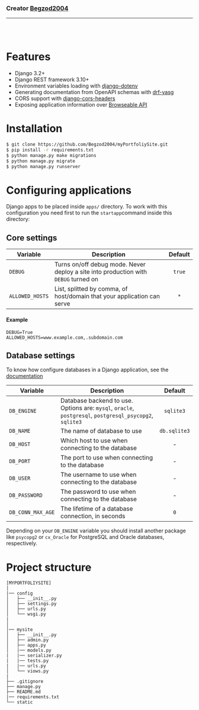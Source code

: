 ### Creator [Begzod2004](httos://github.com/Begzod2004)
<hr>
<br>
<br>

# Features

-  Django 3.2+
-  Django REST framework 3.10+
-  Environment variables loading with [django-dotenv](https://github.com/jpadilla/django-dotenv)
-  Generating documentation from OpenAPI schemas with [drf-yasg](https://github.com/axnsan12/drf-yasg/)
-  CORS support with [django-cors-headers](https://github.com/adamchainz/django-cors-headers)
-  Exposing application information over [Browseable API](https://www.django-rest-framework.org/topics/browsable-api/)

# Installation

```bash
$ git clone https://github.com/Begzod2004/myPortfoliySite.git
$ pip install -r requirements.txt
$ python manage.py make migrations
$ python manage.py migrate
$ python manage.py runserver
```

# Configuring applications

Django apps to be placed inside `apps/` directory. To work with this configuration you need first to run the `startapp`command inside this directory:


## Core settings

| Variable        | Description                                                                          | Default   |
| --------------- | ------------------------------------------------------------------------------------ | :-------: |
| `DEBUG`         | Turns on/off debug mode. Never deploy a site into production with `DEBUG` turned on  | `true`    |
| `ALLOWED_HOSTS` | List, splitted by comma, of host/domain that your application can serve               | `*`       |


#### Example
```
DEBUG=True
ALLOWED_HOSTS=www.example.com,.subdomain.com
```

## Database settings
To know how configure databases in a Django application, see the [documentation](https://docs.djangoproject.com/en/3.2/ref/databases/)


| Variable         | Description                                                                          | Default     |
| ---------------  | ------------------------------------------------------------------------------------ | :---------: |
| `DB_ENGINE`      | Database backend to use. Options are: `mysql`, `oracle`, `postgresql`, `postgresql_psycopg2`,  `sqlite3`         | `sqlite3`    |
| `DB_NAME`        | The name of database to use                                                          | `db.sqlite3`|
| `DB_HOST`        | Which host to use when connecting to the database                                    | -           |
| `DB_PORT`        | The port to use when connecting to the database                                      | -           |
| `DB_USER`        | The username to use when connecting to the database                                  | -           |
| `DB_PASSWORD`    | The password to use when connecting to the database                                  | -           |
| `DB_CONN_MAX_AGE`| The lifetime of a database connection, in seconds                                    | `0`         |

Depending on your `DB_ENGINE` variable you should install another package like `psycopg2` or `cx_Oracle` for PostgreSQL and Oracle databases, respectively.

# Project structure                                                     

```
[MYPORTFOLIYSITE]  
│ 
|── config
│   ├── __init__.py
│   ├── settings.py
│   ├── urls.py
│   └── wsgi.py
|   
│    
│── mysite
│   ├── __init__.py
│   ├── admin.py
│   ├── apps.py
│   |── models.py
|   |── serializer.py
|   |── tests.py
|   |── urls.py
│   └── viows.py
|   
├── .gitignore
├── manage.py
├── README.md
|── requirements.txt
└── static
```
